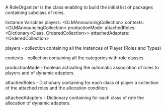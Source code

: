 A RoleOrganizer is the class enabling to build the initial list of packages containing subclass of roles.

Instance Variables
	players: <GLMAnnouncingCollection<Player>>
	contexts: <GLMAnnouncingCollection<Category>>
	productionMode: <Boolean>
	attachedRoles: <Dictionary<Class, OrderedCollection>>
	attachedAdapters: <OrderedCollection<Array>>

players
	- collection containing all the instances of Player (Roles and Types)

contexts 
	- collection containing all the categories with role classes.

productionMode 
	- boolean activating the automatic association of roles to players and of dynamic adapters.

attachedRoles
	- Dictionary containing for each class of player a collection of the attached roles and the allocation condition.

attachedAdapters
	- Dictionary containing for each class of role the allocation of dynamic adapters.